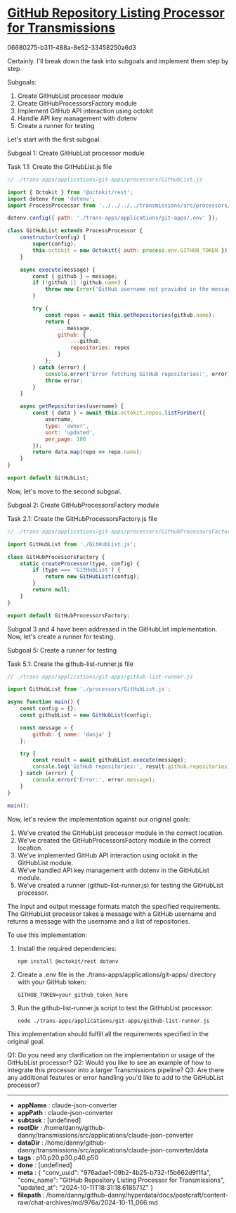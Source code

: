 # [GitHub Repository Listing Processor for Transmissions](https://claude.ai/chat/976adae1-09b2-4b25-b732-f5b662d9f11a)

06680275-b311-488a-8e52-33458250a6d3

 Certainly. I'll break down the task into subgoals and implement them step by step.

Subgoals:
1. Create GitHubList processor module
2. Create GitHubProcessorsFactory module
3. Implement GitHub API interaction using octokit
4. Handle API key management with dotenv
5. Create a runner for testing

Let's start with the first subgoal.

Subgoal 1: Create GitHubList processor module

Task 1.1: Create the GitHubList.js file

```javascript
// ./trans-apps/applications/git-apps/processors/GitHubList.js

import { Octokit } from '@octokit/rest';
import dotenv from 'dotenv';
import ProcessProcessor from '../../../../transmissions/src/processors/base/ProcessProcessor.js';

dotenv.config({ path: './trans-apps/applications/git-apps/.env' });

class GitHubList extends ProcessProcessor {
    constructor(config) {
        super(config);
        this.octokit = new Octokit({ auth: process.env.GITHUB_TOKEN });
    }

    async execute(message) {
        const { github } = message;
        if (!github || !github.name) {
            throw new Error('GitHub username not provided in the message');
        }

        try {
            const repos = await this.getRepositories(github.name);
            return {
                ...message,
                github: {
                    ...github,
                    repositories: repos
                }
            };
        } catch (error) {
            console.error('Error fetching GitHub repositories:', error);
            throw error;
        }
    }

    async getRepositories(username) {
        const { data } = await this.octokit.repos.listForUser({
            username,
            type: 'owner',
            sort: 'updated',
            per_page: 100
        });
        return data.map(repo => repo.name);
    }
}

export default GitHubList;
```

Now, let's move to the second subgoal.

Subgoal 2: Create GitHubProcessorsFactory module

Task 2.1: Create the GitHubProcessorsFactory.js file

```javascript
// ./trans-apps/applications/git-apps/processors/GitHubProcessorsFactory.js

import GitHubList from './GitHubList.js';

class GitHubProcessorsFactory {
    static createProcessor(type, config) {
        if (type === 'GitHubList') {
            return new GitHubList(config);
        }
        return null;
    }
}

export default GitHubProcessorsFactory;
```

Subgoal 3 and 4 have been addressed in the GitHubList implementation. Now, let's create a runner for testing.

Subgoal 5: Create a runner for testing

Task 5.1: Create the github-list-runner.js file

```javascript
// ./trans-apps/applications/git-apps/github-list-runner.js

import GitHubList from './processors/GitHubList.js';

async function main() {
    const config = {};
    const githubList = new GitHubList(config);

    const message = {
        github: { name: 'danja' }
    };

    try {
        const result = await githubList.execute(message);
        console.log('GitHub repositories:', result.github.repositories);
    } catch (error) {
        console.error('Error:', error.message);
    }
}

main();
```

Now, let's review the implementation against our original goals:

1. We've created the GitHubList processor module in the correct location.
2. We've created the GitHubProcessorsFactory module in the correct location.
3. We've implemented GitHub API interaction using octokit in the GitHubList module.
4. We've handled API key management with dotenv in the GitHubList module.
5. We've created a runner (github-list-runner.js) for testing the GitHubList processor.

The input and output message formats match the specified requirements. The GitHubList processor takes a message with a GitHub username and returns a message with the username and a list of repositories.

To use this implementation:

1. Install the required dependencies:
   ```
   npm install @octokit/rest dotenv
   ```

2. Create a .env file in the ./trans-apps/applications/git-apps/ directory with your GitHub token:
   ```
   GITHUB_TOKEN=your_github_token_here
   ```

3. Run the github-list-runner.js script to test the GitHubList processor:
   ```
   node ./trans-apps/applications/git-apps/github-list-runner.js
   ```

This implementation should fulfill all the requirements specified in the original goal.

Q1: Do you need any clarification on the implementation or usage of the GitHubList processor?
Q2: Would you like to see an example of how to integrate this processor into a larger Transmissions pipeline?
Q3: Are there any additional features or error handling you'd like to add to the GitHubList processor?

---

* **appName** : claude-json-converter
* **appPath** : claude-json-converter
* **subtask** : [undefined]
* **rootDir** : /home/danny/github-danny/transmissions/src/applications/claude-json-converter
* **dataDir** : /home/danny/github-danny/transmissions/src/applications/claude-json-converter/data
* **tags** : p10.p20.p30.p40.p50
* **done** : [undefined]
* **meta** : {
  "conv_uuid": "976adae1-09b2-4b25-b732-f5b662d9f11a",
  "conv_name": "GitHub Repository Listing Processor for Transmissions",
  "updated_at": "2024-10-11T18:31:18.618571Z"
}
* **filepath** : /home/danny/github-danny/hyperdata/docs/postcraft/content-raw/chat-archives/md/976a/2024-10-11_066.md